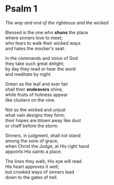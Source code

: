# Psalm 1

*The way and end of the righteous and the wicked*

Blessed is the one who **shuns** the place  
where sinners love to meet;  
who fears to walk their wicked ways  
and hates the mocker's seat.

In the commands and voice of God  
they take such great delight;  
by day they read or hear the word  
and meditate by night.

Green as the leaf and ever fair  
shall their **endeavors** shine,  
while fruits of holiness appear  
like clusters on the vine.

Not so the wicked and unjust  
what vain designs they form;  
their hopes are blown away like dust  
or chaff before the storm.

Sinners, in judgment, shall not stand  
among the sons of grace,  
when Christ the Judge, at His right hand  
appoints His saints a place.

The lines they walk, His eye will read  
His heart approves it well;  
but crooked ways of sinners lead  
down to the gates of hell.
